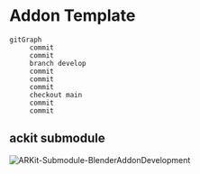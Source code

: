 # Addon Template

```mermaid
gitGraph
     commit
     commit
     branch develop
     commit
     commit
     commit
     checkout main
     commit
     commit
```

## ackit submodule
![ARKit-Submodule-BlenderAddonDevelopment](https://github.com/jfranmatheu/BD3-Addon-Help-Modules/assets/45881831/b9eb26d7-ed7d-40a6-8c82-85269e01ab8a)

